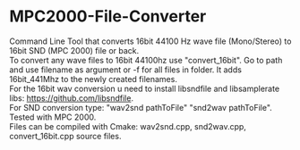 # MPC2000-File-Converter

Command Line Tool that converts 16bit 44100 Hz wave file (Mono/Stereo) to 16bit SND (MPC 2000) file or back. <br/>
To convert any wave files to 16bit 44100hz use "convert_16bit". Go to path and use filename as argument or -f  for all files in folder. It adds 16bit_441Mhz to the newly created filenames. <br/> 
For the 16bit wav conversion u need to install libsndfile and libsamplerate libs: https://github.com/libsndfile. <br/>
For SND conversion type: "wav2snd pathToFile" "snd2wav pathToFile". Tested with MPC 2000. <br/> 
Files can be compiled with Cmake:  wav2snd.cpp, snd2wav.cpp,  convert_16bit.cpp source files. <br/>



